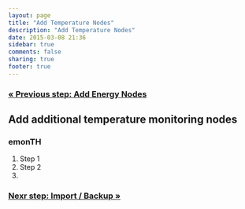 ```yaml
---
layout: page
title: "Add Temperature Nodes"
description: "Add Temperature Nodes"
date: 2015-03-08 21:36
sidebar: true
comments: false
sharing: true
footer: true
---
```


### [&laquo; Previous step: Add Energy Nodes](/setup/emontx/)

## Add additional temperature monitoring nodes

### emonTH

  1. Step 1
  2. Step 2
  3.
  

### [Nexr step: Import / Backup &raquo;](/setup/import/)
